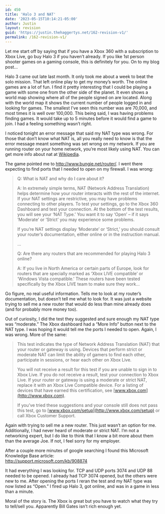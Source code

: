 ```yaml
---
id: 450
title: 'Halo 3 and NAT'
date: '2023-05-15T10:14:21-05:00'
author: Justin
layout: revision
guid: 'https://justin.thehaggertys.net/162-revision-v1/'
permalink: /162-revision-v1/
---
```


Let me start off by saying that if you have a Xbox 360 with a subscription to Xbox Live, go buy Halo 3 if you haven’t already. If you like 1st person shooter games on a gaming console, this is definitely for you. On to my blog post…

Halo 3 came out late last month. It only took me about a week to beat the solo mission. That left online play to get my money’s worth. The online games are a lot of fun. I find it pretty interesting that I could be playing a game with some one from the other side of the planet. It even shows a world map showing where all of the people signed on are located. Along with the world map it shows the current number of people logged in and looking for games. The smallest I’ve seen this number was are 70,000, and most times it is well over 100,000. This being said, I was having problems finding games. It would take up to 5 minutes before it would find a game to join. I had a feeling something wasn’t right.

I noticed tonight an error message that said my NAT type was wrong. For those that don’t know what NAT is, all you really need to know is that the error message meant something was set wrong on my network. If you are running router on your home network, you’re most likely using NAT. You can get more info about nat at [Wikipedia](http://en.wikipedia.org/wiki/Network_address_translation).

The game pointed me to <http://www.bungie.net/router/>. I went there expecting to find ports that I needed to open on my firewall. I was wrong:

> Q: What is NAT and why do I care about it?
> 
> A: In extremely simple terms, NAT (Network Address Translation) helps determine how your router interacts with the rest of the internet. If your NAT settings are restrictive, you may have problems connecting to other players. To test your settings, go to the Xbox 360 Dashboard and test your connection. At the bottom of the test results, you will see your ‘NAT Type.’ You want it to say ‘Open’ – if it says ‘Moderate’ or ‘Strict’ you may experience some problems.
> 
> If you’re NAT settings display ‘Moderate’ or ‘Strict,’ you should consult your router’s documentation, either online or in the instruction manual.
> 
> …
> 
> Q: Are there any routers that are recommended for playing Halo 3 online?
> 
> A: If you live in North America or certain parts of Europe, look for routers that are specially marked as ‘Xbox LIVE compatible’ or ‘Windows Vista compatible.’ These routers have been tested specifically by the Xbox LIVE team to make sure they work…

Go figure, no real useful information. Tells me to look at my router’s documentation, but doesn’t tell me what to look for. It was just a website trying to sell me a new router that would do less than mine already does (and for probably more money too).

Out of curiosity, I did the test they suggested and sure enough my NAT type was “moderate.” The Xbox dashboard had a “More Info” button next to the NAT type. I was hoping it would tell me the ports I needed to open. Again, I was wrong. More of the same:

> This test indicates the type of Network Address Translation (NAT) that your router or gateway is using. Devices that perform strict or moderate NAT can limit the ability of gamers to find each other, participate in sessions, or hear each other on Xbox Live.
> 
> You will not receive a result for this test if you are unable to sign in to Xbox Live. If you do not receive a result, test your connection to Xbox Live. If your router or gateway is using a moderate or strict NAT, replace it with an Xbox Live Compatible device. For a listing of devices that have earned this certification, see [www.xbox.com](http://www.xbox.com).
> 
> If you’ve tried these suggestions and your console still does not pass this test, go to [www.xbox.com/setup](http://www.xbox.com/setup) or call Xbox Customer Support.

Again with trying to sell me a new router. This just wasn’t an option for me. Additionally, I had never heard of moderate or strict NAT. I’m not a networking expert, but I do like to think that I know a bit more about them than the average Joe. If not, I feel sorry for my employer.

After a couple more minutes of google searching I found this Microsoft Knowledge Base article:  
<http://support.microsoft.com/kb/908874>

It had everything I was looking for. TCP and UDP ports 3074 and UDP 88 needed to be opened. I already had TCP 3074 opened, but the others were new to me. After opening the ports I reran the test and my NAT type was now listed as “Open.” I fired up Halo 3, got online, and was in a game in less than a minute.

Moral of the story is. The Xbox is great but you have to watch what they try to tell/sell you. Apparently Bill Gates isn’t rich enough yet.